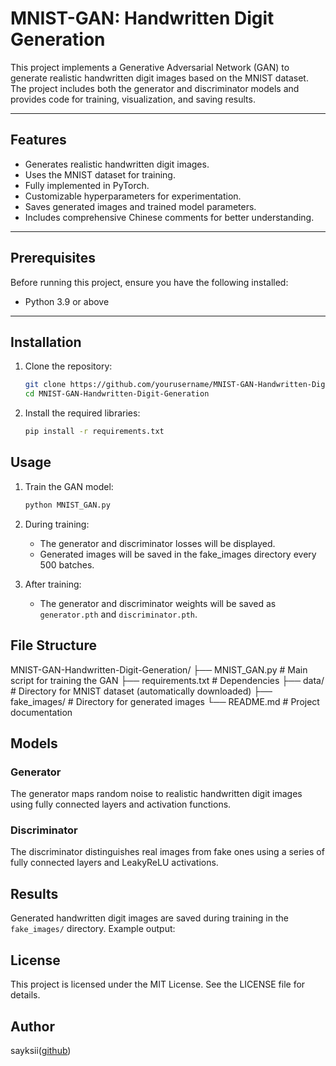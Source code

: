 # MNIST-GAN: Handwritten Digit Generation

This project implements a Generative Adversarial Network (GAN) to generate realistic handwritten digit images based on the MNIST dataset. The project includes both the generator and discriminator models and provides code for training, visualization, and saving results.

---

## Features

- Generates realistic handwritten digit images.
- Uses the MNIST dataset for training.
- Fully implemented in PyTorch.
- Customizable hyperparameters for experimentation.
- Saves generated images and trained model parameters.
- Includes comprehensive Chinese comments for better understanding.

---

## Prerequisites

Before running this project, ensure you have the following installed:

- Python 3.9 or above

---

## Installation

1. Clone the repository:
   ```bash
   git clone https://github.com/yourusername/MNIST-GAN-Handwritten-Digit-Generation.git
   cd MNIST-GAN-Handwritten-Digit-Generation
    ```
2. Install the required libraries:
    ```bash
    pip install -r requirements.txt
    ```
   
## Usage

1. Train the GAN model:
    ```bash
    python MNIST_GAN.py
    ```
2. During training:
   - The generator and discriminator losses will be displayed.
   - Generated images will be saved in the fake_images directory every 500 batches.

3. After training:
   - The generator and discriminator weights will be saved as `generator.pth` and `discriminator.pth`.

## File Structure

MNIST-GAN-Handwritten-Digit-Generation/
├── MNIST_GAN.py           # Main script for training the GAN
├── requirements.txt       # Dependencies
├── data/                  # Directory for MNIST dataset (automatically downloaded)
├── fake_images/           # Directory for generated images
└── README.md              # Project documentation

## Models

### Generator
The generator maps random noise to realistic handwritten digit images using fully connected layers and activation functions.

### Discriminator
The discriminator distinguishes real images from fake ones using a series of fully connected layers and LeakyReLU activations.

## Results
Generated handwritten digit images are saved during training in the `fake_images/` directory. Example output:

## License
This project is licensed under the MIT License. See the LICENSE file for details.

## Author
sayksii([github](https://github.com/sayksii))